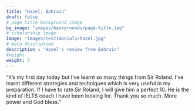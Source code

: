 ```yaml
---
title: "Hazel, Bahrain"
draft: false
# page title background image
bg_image: "images/backgrounds/page-title.jpg"
# scholarship image
image: "images/testimonials/hazel.jpg"
# meta description
description : "Hazel's review from Bahrain"
#weight
weight: 3
---
```


“It’s my first day today but I’ve learnt so many things from Sir Roland. I’ve learnt different strategies and techniques which is very useful in my preparation. If I have to rate Sir Roland, I will give him a perfect 10. He is the kind of IELTS coach I have been looking for. Thank you so much. More power and God bless."